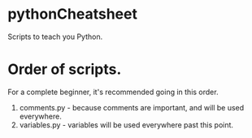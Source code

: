 # pythonCheatsheet

Scripts to teach you Python.

# Order of scripts.

For a complete beginner, it's recommended going in this order.

1. comments.py - because comments are important, and will be used everywhere.
2. variables.py - variables will be used everywhere past this point.
